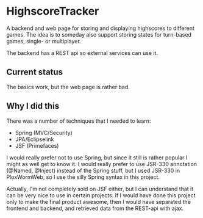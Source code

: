 HighscoreTracker
========

A backend and web page for storing and displaying highscores to different games. The idea is to someday also support storing states for turn-based games, single- or multiplayer.

The backend has a REST api so external services can use it.

Current status
--------------

The basics work, but the web page is rather bad.

Why I did this
--------------

There was a number of techniques that I needed to learn:
* Spring (MVC/Security)
* JPA/Eclipselink
* JSF (Primefaces)

I would really prefer not to use Spring, but since it still is rather popular I might as well get to know it. I would really prefer to use JSR-330 annotation (@Named, @Inject) instead of the Spring stuff, but I used JSR-330 in PloxWormWeb, so I use the silly Spring syntax in this project.

Actually, I'm not completely sold on JSF either, but I can understand that it can be very nice to use in certain projects. If I would have done this project only to make the final product awesome, then I would have separated the frontend and backend, and retrieved data from the REST-api with ajax.